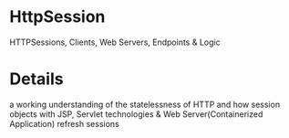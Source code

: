 # HttpSession
HTTPSessions, Clients, Web Servers, Endpoints &amp; Logic

# Details
a working understanding of the statelessness of HTTP and how session objects with JSP, Servlet technologies & Web Server(Containerized Application) refresh sessions 
